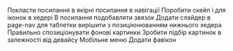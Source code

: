 Покласти посилання в якірні посилання в навігації 
Поробити скейл і для іконок в хедері
В посилання подобавляти звязок
Додати слайдер в page-nav для таблетки
вирішити з позиціюнюванням нижнього хедера
Правильно спозиціонувати фонові картинки
Зробити підбір картинок в залежності від девайсу
Мобільне меню
Додати фавікон